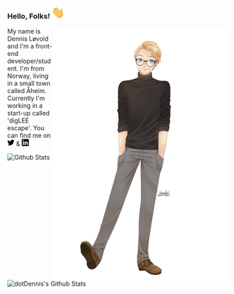 ### Hello, Folks! <img src="icons/wave.gif" width="30px">

<img align="right" height="577" width="400" src="images/dennis.png">

My name is Dennis Løvold and I'm a front-end developer/student. I'm from Norway, living in a small town called Åheim. Currently I'm working in a start-up called 'digLEE escape'. You can find me on <a href="https://twitter.com/d0tDennis"><img height="16px" src="icons/twitter.svg"></a> & <a href="https://www.linkedin.com/in/dotdennis/"><img alt="Drawn image of me" height="16px" src="icons/linkedin.svg"></a>

<img alt="Github Stats" width="500px" src="https://github-readme-stats.vercel.app/api?username=dotDennis&show_icons=true&theme=radical">

![dotDennis's Github Stats](https://github-readme-stats.vercel.app/api?username=dotDennis&show_icons=true&theme=radical)
